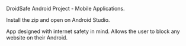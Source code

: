 DroidSafe 
Android Project - Mobile Applications.

Install the zip and open on Android Studio.

App designed with internet safety in mind. Allows the user to block any website on their Android.
